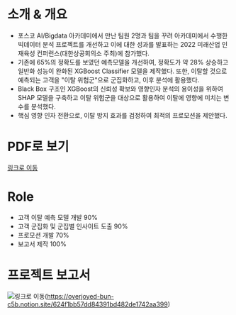 # 소개 & 개요
- 포스코 AI/Bigdata 아카데미에서 만난 팀원 2명과 팀을 꾸려 아카데미에서 수행한 빅데이터 분석 프로젝트를 개선하고 이에 대한 성과를 발표하는 2022 미래산업 인재육성 컨퍼런스(대한상공회의소 주최)에 참가했다.
- 기존에 65%의 정확도를 보였던 예측모델을 개선하여, 정확도가 약 28% 상승하고 일반화 성능이 완화된 XGBoost Classifier 모델을 제작했다. 또한, 이탈할 것으로 예측되는 고객을 "이탈 위험군"으로 군집화하고, 이후 분석에 활용했다.
- Black Box 구조인 XGBoost의 신뢰성 확보와 영향인자 분석의 용이성을 위하여 SHAP 모델을 구축하고 이탈 위험군을 대상으로 활용하여 이탈에 영향에 미치는 변수를 분석했다.
- 핵심 영향 인자 전환으로, 이탈 방지 효과를 검정하여 최적의 프로모션을 제안했다.


# PDF로 보기
[링크로 이동](https://github.com/osoomin1503/Contest_code/blob/main/4_2023_%EC%B6%A9%EC%84%B1%EA%B3%A0%EA%B0%9D%EC%A0%84%ED%99%98%EC%86%94%EB%A3%A8%EC%85%98/%EB%B2%A8%EB%A5%98%EC%97%85_%EC%B6%A9%EC%84%B1%EA%B3%A0%EA%B0%9D%EC%A0%84%ED%99%98%EC%86%94%EB%A3%A8%EC%85%98_%EC%B5%9C%EC%A2%85_fin.pdf)


# Role
- 고객 이탈 예측 모델 개발 90%
- 고객 군집화 및 군집별 인사이트 도출 90%
- 프로모션 개발 70%
- 보고서 제작 100%


# 프로젝트 보고서
![링크로 이동](https://github.com/osoomin1503/drawing/blob/main/20240417_170640.png)(https://overjoyed-bun-c5b.notion.site/624f1bb57dd84391bd482de1742aa399)


